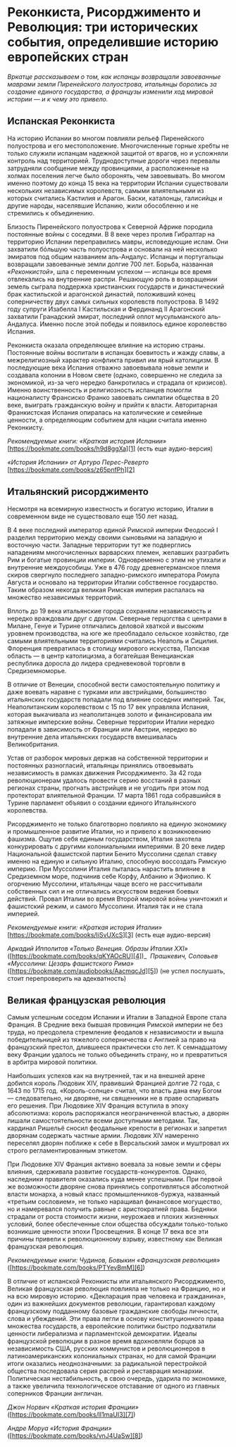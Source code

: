 # Реконкиста, Рисорджименто и Революция: три исторических события, определившие историю европейских стран

_Вркатце рассказываем о том, как испанцы возвращали завоеванные маврами земли Пиренейского полуострова, итальянцы боролись за создание единого государства, а французы изменили ход мировой истории — и к чему это привело._

## Испанская Реконкиста
На историю Испании во многом повлияли рельеф Пиренейского полуострова и его местоположение. Многочисленные горные хребты не только служили испанцам надежной защитой от врагов, но и усложняли контроль над территорией. Труднодоступные дороги через перевалы затрудняли сообщение между провинциями, а расположенные на холмах поселения легче было оборонять, чем завоевывать. Во многом именно поэтому до конца 15 века на территории Испании существовали нескольких независимых королевств, самыми влиятельными из которых считались Кастилия и Арагон. Баски, каталонцы, галисийцы и другие народы, населявшие Испанию, жили обособленно и не стремились к объединению.

Близость Пиренейского полуострова к Северной Африке породила постоянные войны с соседями. В 8 веке через пролив Гибралтар на территорию Испании переправились мавры, исповедующие ислам. Они захватили бóльшую часть полуострова и основали на ней несколько эмиратов под общим названием аль-Андалус. Испанцы и португальцы возвращали завоеванные земли долгие 700 лет. Борьба, названная _«Реконкистой»_, шла с переменным успехом — испанцы все время отвлекались на внутренние распри. Решающую роль в возвращении земель сыграла поддержка христианских государств и династический брак кастильской и арагонской династий, положивший конец соперничеству двух самых сильных королевств полуострова. В 1492 году супруги Изабелла I Кастильская и Фердинанд II Арагонский захватили Гранадский эмират, последний оплот мусульманского аль-Андалуса. Именно после этой победы и появилось единое королевство Испания.

Реконкиста оказала определяющее влияние на историю страны. Постоянные войны воспитали в испанцах боевитость и жажду славы, а межрелигиозный характер конфликта привил им ярый католицизм. В последующие века Испания отважно завоевывала новые земли и создавала колонии в Новом свете (однако, совершенно не следила за экономикой, из-за чего нередко банкротилась и страдала от кризисов). Именно воинственность и религиозность испанцев помогли националисту Франсиско Франко завоевать симпатии общества в 20 веке, выиграть гражданскую войну и прийти к власти. Авторитарная Франкистская Испания опиралась на католические и семейные ценности, а определяющим событием для нации считала именно Реконкисту.

_Рекомендуемые книги: «Краткая история Испании»_
[https://bookmate.com/books/h9d8ggXa][1] (есть еще аудио-версия)

_«История Испании» от Артуро Перес-Реверто_
[https://bookmate.com/books/z65pnfPh][2]

## Итальянский рисорджименто
Несмотря на всемирную известность и богатую историю, Италии в современном виде не существовало еще 150 лет назад. 

В 4 веке последний император единой Римской империи Феодосий I разделил территорию между своими сыновьями на западную и восточную части. Западные территории тут же подверглись нападениям многочисленных варварских племен, желавших разграбить Рим и богатые провинции империи. Одновременно с этим не утихали и внутренние междоусобицы. Уже в 476 году древнегерманское племя скиров свергнуло последнего западно-римского императора Ромула Августа и основало на территории Италии собственное государство. Таким образом некогда великая Римская империя распалась на множество независимых территорий.

Вплоть до 19 века итальянские города сохраняли независимость и нередко враждовали друг с другом. Северные герцогства с центрами в Милане, Генуе и Турине отличались деловой хваткой и высоким уровнем производства, на юге же преобладало сельское хозяйство, где самыми влиятельными территориями считались Неаполь и Сицилия. Флоренция превратилась в столицу мирового искусства, Папская область — в центр католицизма, а богатейшая Венецианская республика доросла до лидера средневековой торговли в Средиземноморье.

В отличие от Венеции, способной вести самостоятельную политику и даже воевать наравне с турками или австрийцами, большинство итальянских государств попадали под влияние соседних империй. Так, Неаполитанским королевством с 15 по 17 век управляла Испания, которая выкачивала из неаполитанцев золото и финансировала им затяжные имперские войны. Северные территории Италии нередко попадали в зависимость от Франции или Австрии, нередко во внутренние дела итальянских государств вмешивалась Великобритания.

Устав от разборок мировых держав на собственной территории и постоянных разногласий, итальянцы принялись отвоевывать независимость в рамках движения Рисорджименто. За 42 года революционерам удалось провести серию восстаний в разных регионах страны, прогнать австрийцев и не угодить при этом под протекторат влиятельной Франции. 17 марта 1861 года собравшийся в Турине парламент объявил о создании единого Итальянского королевства.

Рисорджименто не только благотворно повлияло на единую экономику и промышленное развитие Италии, но и привело к возникновению фашизма. Ощутив себя единым государством, Италия захотела конкурировать с другими колониальными империями. В 20 веке лидер Национальной фашистской партии Бенито Муссолини сделал ставку именно на единую и сильную Италию, способную воссоздать Римскую империю. При Муссолини Италия пыталась нарастить влияние в Средиземном море, подчинив себе Корфу, Албанию и Эфиопию. К огорчению Муссолини, итальянцы чаще всего не рассчитывали собственных сил и не отличались искусством ведения боевых действий. Провал Италии во время Второй мировой войны уничтожил и фашистский режим, и самого Муссолини. Италия так и не стала империей.

_Рекомендуемые книги: «Краткая история Италии»_
[https://bookmate.com/books/IiSvUXcS][3] (есть еще аудио-версия)

_Аркадий Ипполитов «Только Венеция. Образы Италии XXI»_
([https://bookmate.com/books/qKYAOcRU][4])_ 
_Прашкевич, Соловьев «Муссолини: Цезарь фашистского Рима»_
([https://bookmate.com/audiobooks/AacmqcJd][5]) (не успел послушать, стоит перепроверить на адекватность)

## Великая французская революция
Самым успешным соседом Испании и Италии в Западной Европе стала Франция. В Средние века бывшая провинция Римской империи не без труда, но преодолела стремление феодалов к независимости и вышла победительницей из тяжелого соперничества с Англией за право на французский престол, длившееся практически сто лет. К семнадцатому веку Франции удалось не только объединить страну, но и превратиться в арбитра мировой политики.

Наибольших успехов как на внутренней, так и на внешней арене добился король Людовик XIV, правивший Францией долгие 72 года, с 1643 по 1715 год. «Король-солнце» считал, что власть дана ему Богом — следовательно, ни дворяне, ни священники не в праве оспаривать его решения. При Людовике XIV Франция вступила в эпоху абсолютизма: король распоряжался неограниченной властью, а дворян лишали самостоятельности всеми доступными методами. Так, кардинал Ришельё сносил феодальные крепости в регионах и запретил дворянам содержать частные армии. Людовик XIV намеренно переселял дворян поближе к себе в Версальский замок и муштровал их строго регламентированным этикетом.

При Людовике XIV Франция активно воевала за новые земли и сферы влияния, сдерживала развитие государств-конкурентов. Однако, наследники правителя оказались куда менее успешными. При первой же возможности дворяне снова принялись сопротивляться абсолютной власти монарха, а новый класс промышленников-буржуа, названный «третьим сословием», не только наращивал финансовое могущество, но и намеревался получить равные с аристократией права. Бедняки страдали от роста стоимости жизни, неурожаев и плохих жизненных условий, более обеспеченные слои общества обсуждали только-только возникшие ценности эпохи Просвещения. В конце 17 века все эти причины привели к революционному взрыву, известному как Великая французская революция.

_Рекомендуемые книги: Чудинов, Бовыкин «Французская революция»_
([https://bookmate.com/books/PTYevBmM][6])

В отличие от испанской Реконкисты или итальянского Рисорджименто, Великая французская революция повлияла не только на Францию, но и на всю мировую историю. «Декларация прав человека и гражданина», один из важнейших документов революции, гарантировал каждому французскому подданному базовые гражданские свободы личности, слова и убеждений. Эти права легли в основу конституционного права множества государств, а европейские политики быстро подхватили ценности либерализма и парламентской демократии. Идеалы французской революции в разное время вдохновляли борцов за независимость США, русских коммунистов и революционеров в латиноамериканских колониальных странах, но для самой Франции итоги оказались неоднозначными: за радикальной перестройкой общества последовала серия распрей и реставрация монархии. Политическая нестабильность, в свою очередь, ударила по экономике, а также увеличила технологическое отставание от одного из главных соперников Франции англичан.

_Джон Норвич «Краткая история Франции»_
([https://bookmate.com/books/lI1maUI3][7])

_Андре Моруа «История Франции»_
([https://bookmate.com/books/vnJ4UaSw][8])


[1]:	https://bookmate.com/books/h9d8ggXa
[2]:	https://bookmate.com/books/z65pnfPh
[3]:	https://bookmate.com/books/IiSvUXcS
[4]:	https://bookmate.com/books/qKYAOcRU
[5]:	https://bookmate.com/audiobooks/AacmqcJd
[6]:	https://bookmate.com/books/PTYevBmM
[7]:	https://bookmate.com/books/lI1maUI3
[8]:	https://bookmate.com/books/vnJ4UaSw